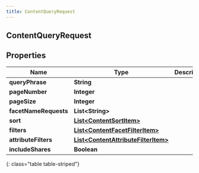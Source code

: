 ```yaml
---
title: ContentQueryRequest
---
```


## ContentQueryRequest

## Properties

| Name                  | Type                                                                                             | Description | Notes      |
| --------------------- | ------------------------------------------------------------------------------------------------ | ----------- | ---------- |
| **queryPhrase**       | <!----><!---->**String**<!---->                                                                  |             | [optional] |
| **pageNumber**        | <!----><!---->**Integer**<!---->                                                                 |             | [optional] |
| **pageSize**          | <!----><!---->**Integer**<!---->                                                                 |             | [optional] |
| **facetNameRequests** | <!----><!---->**List&lt;String&gt;**<!---->                                                      |             | [optional] |
| **sort**              | <!----><!---->[**List&lt;ContentSortItem&gt;**](ContentSortItem.md)<!---->                       |             | [optional] |
| **filters**           | <!----><!---->[**List&lt;ContentFacetFilterItem&gt;**](ContentFacetFilterItem.md)<!---->         |             | [optional] |
| **attributeFilters**  | <!----><!---->[**List&lt;ContentAttributeFilterItem&gt;**](ContentAttributeFilterItem.md)<!----> |             | [optional] |
| **includeShares**     | <!----><!---->**Boolean**<!---->                                                                 |             | [optional] |

{: class="table table-striped"}
